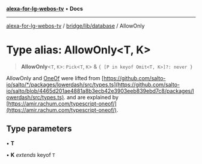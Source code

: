[**alexa-for-lg-webos-tv**](../../../../README.md) • **Docs**

***

[alexa-for-lg-webos-tv](../../../../modules.md) / [bridge/lib/database](../README.md) / AllowOnly

# Type alias: AllowOnly\<T, K\>

> **AllowOnly**\<`T`, `K`\>: `Pick`\<`T`, `K`\> & `{ [P in keyof Omit<T, K>]?: never }`

AllowOnly and [OneOf](OneOf.md) were lifted from [https://github.com/salto-io/salto/*/packages/lowerdash/src/types.ts](https://github.com/salto-io/salto/blob/4465d201ae4881a8b3ecb42e3903eeb839ebd7c8/packages/lowerdash/src/types.ts). and
are explained by [https://amir.rachum.com/typescript-oneof/](https://amir.rachum.com/typescript-oneof/).

## Type parameters

• **T**

• **K** *extends* keyof `T`
